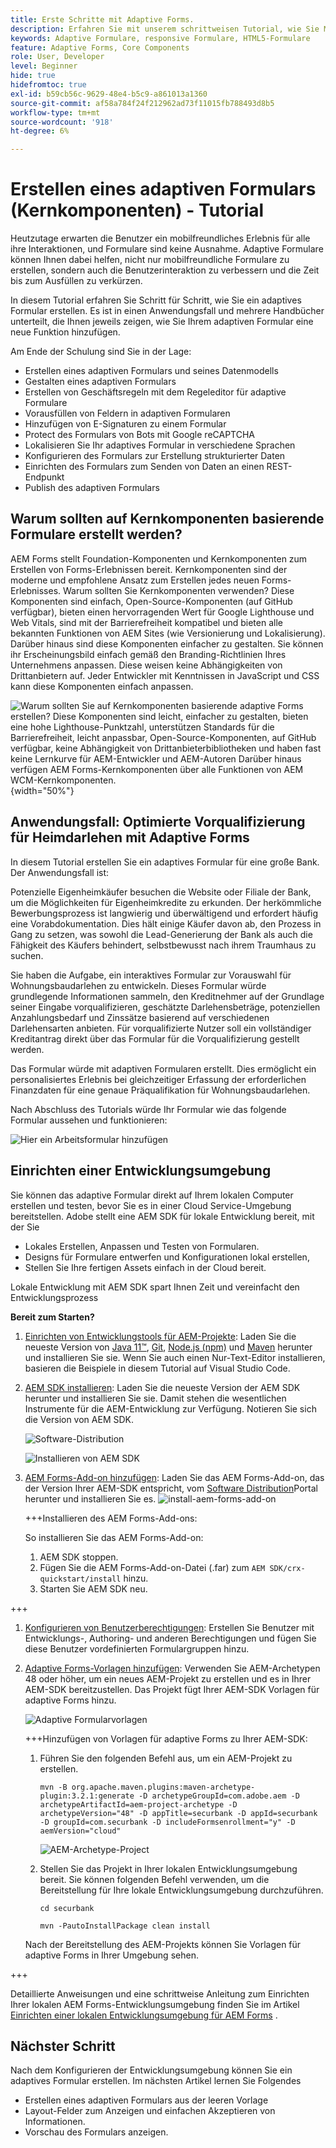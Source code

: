 ```yaml
---
title: Erste Schritte mit Adaptive Forms.
description: Erfahren Sie mit unserem schrittweisen Tutorial, wie Sie Mobile-responsive adaptive Formulare erstellen. Diese Formulare passen sich geräteübergreifend nahtlos an und sorgen so für ein reibungsloses Erlebnis.
keywords: Adaptive Formulare, responsive Formulare, HTML5-Formulare
feature: Adaptive Forms, Core Components
role: User, Developer
level: Beginner
hide: true
hidefromtoc: true
exl-id: b59cb56c-9629-48e4-b5c9-a861013a1360
source-git-commit: af58a784f24f212962ad73f11015fb788493d8b5
workflow-type: tm+mt
source-wordcount: '918'
ht-degree: 6%

---
```


# Erstellen eines adaptiven Formulars (Kernkomponenten) - Tutorial

Heutzutage erwarten die Benutzer ein mobilfreundliches Erlebnis für alle ihre Interaktionen, und Formulare sind keine Ausnahme. Adaptive Formulare können Ihnen dabei helfen, nicht nur mobilfreundliche Formulare zu erstellen, sondern auch die Benutzerinteraktion zu verbessern und die Zeit bis zum Ausfüllen zu verkürzen.

In diesem Tutorial erfahren Sie Schritt für Schritt, wie Sie ein adaptives Formular erstellen. Es ist in einen Anwendungsfall und mehrere Handbücher unterteilt, die Ihnen jeweils zeigen, wie Sie Ihrem adaptiven Formular eine neue Funktion hinzufügen.

Am Ende der Schulung sind Sie in der Lage:

* Erstellen eines adaptiven Formulars und seines Datenmodells
* Gestalten eines adaptiven Formulars
* Erstellen von Geschäftsregeln mit dem Regeleditor für adaptive Formulare
* Vorausfüllen von Feldern in adaptiven Formularen
* Hinzufügen von E-Signaturen zu einem Formular
* Protect des Formulars von Bots mit Google reCAPTCHA
* Lokalisieren Sie Ihr adaptives Formular in verschiedene Sprachen
* Konfigurieren des Formulars zur Erstellung strukturierter Daten
* Einrichten des Formulars zum Senden von Daten an einen REST-Endpunkt
* Publish des adaptiven Formulars


## Warum sollten auf Kernkomponenten basierende Formulare erstellt werden?

AEM Forms stellt Foundation-Komponenten und Kernkomponenten zum Erstellen von Forms-Erlebnissen bereit. Kernkomponenten sind der moderne und empfohlene Ansatz zum Erstellen jedes neuen Forms-Erlebnisses. Warum sollten Sie Kernkomponenten verwenden? Diese Komponenten sind einfach, Open-Source-Komponenten (auf GitHub verfügbar), bieten einen hervorragenden Wert für Google Lighthouse und Web Vitals, sind mit der Barrierefreiheit kompatibel und bieten alle bekannten Funktionen von AEM Sites (wie Versionierung und Lokalisierung). Darüber hinaus sind diese Komponenten einfacher zu gestalten. Sie können ihr Erscheinungsbild einfach gemäß den Branding-Richtlinien Ihres Unternehmens anpassen. Diese weisen keine Abhängigkeiten von Drittanbietern auf. Jeder Entwickler mit Kenntnissen in JavaScript und CSS kann diese Komponenten einfach anpassen.

![Warum sollten Sie auf Kernkomponenten basierende adaptive Forms erstellen? Diese Komponenten sind leicht, einfacher zu gestalten, bieten eine hohe Lighthouse-Punktzahl, unterstützen Standards für die Barrierefreiheit, leicht anpassbar, Open-Source-Komponenten, auf GitHub verfügbar, keine Abhängigkeit von Drittanbieterbibliotheken und haben fast keine Lernkurve für AEM-Entwickler und AEM-Autoren Darüber hinaus verfügen AEM Forms-Kernkomponenten über alle Funktionen von AEM WCM-Kernkomponenten.](/help/forms/assets/cc-core-components-benefits.png){width="50%"}

## Anwendungsfall: Optimierte Vorqualifizierung für Heimdarlehen mit Adaptive Forms

In diesem Tutorial erstellen Sie ein adaptives Formular für eine große Bank. Der Anwendungsfall ist:

Potenzielle Eigenheimkäufer besuchen die Website oder Filiale der Bank, um die Möglichkeiten für Eigenheimkredite zu erkunden. Der herkömmliche Bewerbungsprozess ist langwierig und überwältigend und erfordert häufig eine Vorabdokumentation. Dies hält einige Käufer davon ab, den Prozess in Gang zu setzen, was sowohl die Lead-Generierung der Bank als auch die Fähigkeit des Käufers behindert, selbstbewusst nach ihrem Traumhaus zu suchen.

Sie haben die Aufgabe, ein interaktives Formular zur Vorauswahl für Wohnungsbaudarlehen zu entwickeln. Dieses Formular würde grundlegende Informationen sammeln, den Kreditnehmer auf der Grundlage seiner Eingabe vorqualifizieren, geschätzte Darlehensbeträge, potenziellen Anzahlungsbedarf und Zinssätze basierend auf verschiedenen Darlehensarten anbieten. Für vorqualifizierte Nutzer soll ein vollständiger Kreditantrag direkt über das Formular für die Vorqualifizierung gestellt werden.

Das Formular würde mit adaptiven Formularen erstellt. Dies ermöglicht ein personalisiertes Erlebnis bei gleichzeitiger Erfassung der erforderlichen Finanzdaten für eine genaue Präqualifikation für Wohnungsbaudarlehen.

Nach Abschluss des Tutorials würde Ihr Formular wie das folgende Formular aussehen und funktionieren:

![Hier ein Arbeitsformular hinzufügen](/help/forms/assets/cc-tutorial-final-form.png)

## Einrichten einer Entwicklungsumgebung

Sie können das adaptive Formular direkt auf Ihrem lokalen Computer erstellen und testen, bevor Sie es in einer Cloud Service-Umgebung bereitstellen. Adobe stellt eine AEM SDK für lokale Entwicklung bereit, mit der Sie

* Lokales Erstellen, Anpassen und Testen von Formularen.
* Designs für Formulare entwerfen und Konfigurationen lokal erstellen,
* Stellen Sie Ihre fertigen Assets einfach in der Cloud bereit.

Lokale Entwicklung mit AEM SDK spart Ihnen Zeit und vereinfacht den Entwicklungsprozess


**Bereit zum Starten?**

1. [Einrichten von Entwicklungstools für AEM-Projekte](/help/forms/setup-local-development-environment.md#set-up-development-tools-for-aem-projects): Laden Sie die neueste Version von [Java 11™](https://experienceleague.adobe.com/docs/experience-manager-learn/cloud-service/local-development-environment-set-up/development-tools.html?lang=de#local-development-environment-set-up), [Git](https://experienceleague.adobe.com/docs/experience-manager-learn/cloud-service/local-development-environment-set-up/development-tools.html?lang=de#install-git), [Node.js (npm)](https://experienceleague.adobe.com/docs/experience-manager-learn/cloud-service/local-development-environment-set-up/development-tools.html?lang=de#node-js) und [Maven](https://experienceleague.adobe.com/docs/experience-manager-learn/cloud-service/local-development-environment-set-up/development-tools.html?lang=de#install-maven) herunter und installieren Sie sie. Wenn Sie auch einen Nur-Text-Editor installieren, basieren die Beispiele in diesem Tutorial auf Visual Studio Code.

1. [AEM SDK installieren](/help/forms/setup-local-development-environment.md#set-up-local-experience-manager-environment-for-development): Laden Sie die neueste Version der AEM SDK herunter und installieren Sie sie. Damit stehen die wesentlichen Instrumente für die AEM-Entwicklung zur Verfügung. Notieren Sie sich die Version von AEM SDK.

   ![Software-Distribution](/help/forms/assets/software-distribution.png)

   ![Installieren von AEM SDK](/help/forms/assets/start-aem-sdk.png)

1. [AEM Forms-Add-on hinzufügen](/help/forms/setup-local-development-environment.md#add-forms-archive-to-local-author-and-publish-instances-and-configure-forms-specific-users): Laden Sie das AEM Forms-Add-on, das der Version Ihrer AEM-SDK entspricht, vom [Software Distribution](https://experience.adobe.com/#/downloads)Portal herunter und installieren Sie es.
   ![install-aem-forms-add-on](/help/forms/assets/install-aem-forms-add-on.png)

   +++Installieren des AEM Forms-Add-ons:

   So installieren Sie das AEM Forms-Add-on:

   1. AEM SDK stoppen.
   1. Fügen Sie die AEM Forms-Add-on-Datei (.far) zum `AEM SDK/crx-quickstart/install` hinzu.
   1. Starten Sie AEM SDK neu.

+++

1. [Konfigurieren von Benutzerberechtigungen](/help/forms/setup-local-development-environment.md#configure-users-and-permissions): Erstellen Sie Benutzer mit Entwicklungs-, Authoring- und anderen Berechtigungen und fügen Sie diese Benutzer vordefinierten Formulargruppen hinzu.


1. [Adaptive Forms-Vorlagen hinzufügen](/help/forms/setup-local-development-environment.md#set-up-a-development-project-for-forms-based-on-experience-manager-archetype): Verwenden Sie AEM-Archetypen 48 oder höher, um ein neues AEM-Projekt zu erstellen und es in Ihrer AEM-SDK bereitzustellen. Das Projekt fügt Ihrer AEM-SDK Vorlagen für adaptive Forms hinzu.

   ![Adaptive Formularvorlagen](/help/forms/assets/adaptive-forms-templates.png)

   +++Hinzufügen von Vorlagen für adaptive Forms zu Ihrer AEM-SDK:

   1. Führen Sie den folgenden Befehl aus, um ein AEM-Projekt zu erstellen.

      ```
      mvn -B org.apache.maven.plugins:maven-archetype-plugin:3.2.1:generate -D archetypeGroupId=com.adobe.aem -D archetypeArtifactId=aem-project-archetype -D archetypeVersion="48" -D appTitle=securbank -D appId=securbank -D groupId=com.securbank -D includeFormsenrollment="y" -D aemVersion="cloud"
      ```

      ![AEM-Archetype-Project](/help/forms/assets/aem-archetype-project.png)

   1. Stellen Sie das Projekt in Ihrer lokalen Entwicklungsumgebung bereit. Sie können folgenden Befehl verwenden, um die Bereitstellung für Ihre lokale Entwicklungsumgebung durchzuführen.

      ```
      cd securbank
      
      mvn -PautoInstallPackage clean install
      ```

   Nach der Bereitstellung des AEM-Projekts können Sie Vorlagen für adaptive Forms in Ihrer Umgebung sehen.

+++


Detaillierte Anweisungen und eine schrittweise Anleitung zum Einrichten Ihrer lokalen AEM Forms-Entwicklungsumgebung finden Sie im Artikel [Einrichten einer lokalen Entwicklungsumgebung für AEM Forms](/help/forms/setup-local-development-environment.md) .



## Nächster Schritt

Nach dem Konfigurieren der Entwicklungsumgebung können Sie ein adaptives Formular erstellen. Im nächsten Artikel lernen Sie Folgendes

* Erstellen eines adaptiven Formulars aus der leeren Vorlage
* Layout-Felder zum Anzeigen und einfachen Akzeptieren von Informationen.
* Vorschau des Formulars anzeigen.

<!-- 

### Step 2: Create Form Data Model

A form data model lets you connect an adaptive form to disparate data sources. For example, AEM user profile, RESTful web services, SOAP-based web services, OData services, and relational databases. You can use the form data model with an adaptive form to retrieve, update, delete, and add data to connected data sources.

Goals of article:

* Create the form data model using Rest endpoint.
* Add data model objects so you can form the data model.
* Configure read and write services for the form data model.
* Test form data model and configured services with test data.

### Step 4: Apply rules to adaptive form fields

AEM Forms provide an editor to write rules on adaptive form objects. These rules define actions to trigger on form objects based on preset conditions, user inputs, and user actions on the form. It helps ensure accuracy and speeds up the form-filling experience.

Goals:

* Create and apply rules to adaptive form fields.
* Use rules to trigger form data model services to update the data to database.

### Step 5: Style your adaptive form

Adaptive forms provide OOTB themes and allows you to customize an existing theme to make a brand specific theme. 


A theme contains styling details for components and panels, and you can reuse a theme in different forms. Styles include properties such as background colors, state colors, transparency, alignment, and size. When you apply the theme to your form, the specified style reflects on corresponding components of your form.

Goals:

* Apply an out of the box theme to an adaptive form.
* Create your brand specific theme.


### Step 6: Publish your adaptive form

You can publish adaptive forms as a stand-alone form (single page application), include in AEM Sites page, or include in a non-AEM Sites page.

Goals:

* Publish the adaptive form as an AEM Page.
* Embed the adaptive form in an AEM Sites Page.
* Embed the adaptive form in an external webpage (a non-AEM webpage hosted outside AEM).

-->
